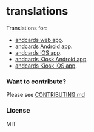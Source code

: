# translations

Translations for:

- [andcards web app](https://andcards.com).
- [andcards Android app](https://play.google.com/store/apps/details?id=com.cardscorp.contacts).
- [andcards iOS app](https://itunes.apple.com/us/app/andcards-suite/id1291226540?mt=8).
- [andcards Kiosk Android app](https://play.google.com/store/apps/details?id=com.cardscorp.kiosk).
- [andcards Kiosk iOS app](https://itunes.apple.com/us/app/andcards-kiosk/id1440013794?mt=8).

### Want to contribute?

Please see [CONTRIBUTING.md](CONTRIBUTING.md)

### License

MIT
